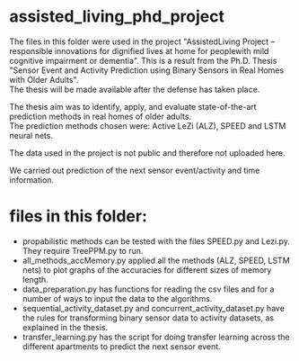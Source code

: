 # assisted_living_phd_project

The files in this folder were used in the project "AssistedLiving Project – responsible innovations for dignified lives at home for peoplewith mild cognitive impairment or dementia". This is a result from the Ph.D. Thesis "Sensor Event and Activity Prediction using Binary Sensors in Real Homes with Older Adults".<br />
The thesis will be made available after the defense has taken place.<br />

The thesis aim was to identify, apply, and evaluate state-of-the-art prediction methods in real homes of older adults. <br />
The prediction methods chosen were: Active LeZi (ALZ), SPEED and LSTM neural nets.

The data used in the project is not public and therefore not uploaded here.<br />

We carried out prediction of the next sensor event/activity and time information.<br />

# files in this folder:

- propabilistic methods can be tested with the files SPEED.py and Lezi.py. They require TreePPM.py to run. <br />
- all_methods_accMemory.py applied all the methods (ALZ, SPEED, LSTM nets) to plot graphs of the accuracies for different sizes of memory length. <br />
- data_preparation.py has functions for reading the csv files and for a number of ways to input the data to the algorithms. <br />
- sequential_activity_dataset.py and concurrent_activity_dataset.py have the rules for transforming binary sensor data to activity datasets, as explained in the thesis. <br />
- transfer_learning.py has the script for doing transfer learning across the different apartments to predict the next sensor event.


